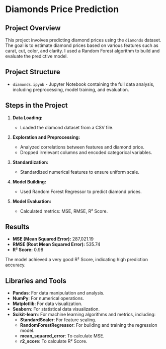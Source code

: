 # Diamonds Price Prediction

## Project Overview

This project involves predicting diamond prices using the `diamonds` dataset. The goal is to estimate diamond prices based on various features such as carat, cut, color, and clarity. I used a Random Forest algorithm to build and evaluate the predictive model.

## Project Structure

- `diamonds.ipynb` - Jupyter Notebook containing the full data analysis, including preprocessing, model training, and evaluation.

## Steps in the Project

1. **Data Loading:**
   - Loaded the diamond dataset from a CSV file.

2. **Exploration and Preprocessing:**
   - Analyzed correlations between features and diamond price.
   - Dropped irrelevant columns and encoded categorical variables.

3. **Standardization:**
   - Standardized numerical features to ensure uniform scale.

4. **Model Building:**
   - Used Random Forest Regressor to predict diamond prices.

5. **Model Evaluation:**
   - Calculated metrics: MSE, RMSE, R² Score.

## Results

- **MSE (Mean Squared Error):** 287,021.19
- **RMSE (Root Mean Squared Error):** 535.74
- **R² Score:** 0.98

The model achieved a very good R² Score, indicating high prediction accuracy.

## Libraries and Tools

- **Pandas**: For data manipulation and analysis.
- **NumPy**: For numerical operations.
- **Matplotlib**: For data visualization.
- **Seaborn**: For statistical data visualization.
- **Scikit-learn**: For machine learning algorithms and metrics, including:
  - **StandardScaler**: For feature scaling.
  - **RandomForestRegressor**: For building and training the regression model.
  - **mean_squared_error**: To calculate MSE.
  - **r2_score**: To calculate R² Score.
